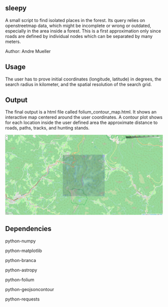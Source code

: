 sleepy
------

A small script to find isolated places in the forest. Its query relies on openstreetmap data, which might be incomplete
or wrong or outdated, especially in the area inside a forest. This is a first approximation only since roads are defined
by individual nodes which can be separated by many meters.

Author: Andre Mueller

Usage
-----

The user has to prove initial coordinates (longitude, latitude) in degrees, the search radius in kilometer, and the 
spatial resolution of the search grid.

Output
------

The final output is a html file called folium_contour_map.html. It shows an interactive map centered around the user
coordinates. A contour plot shows for each location inside the user defined area the approximate distance to roads, 
paths, tracks, and hunting stands.

![Example output](https://github.com/amuellerastro/sleepy/blob/main/example.png?raw=true)


Dependencies
------------

python-numpy

python-matplotlib

python-branca

python-astropy

python-folium

python-geojsoncontour

python-requests

